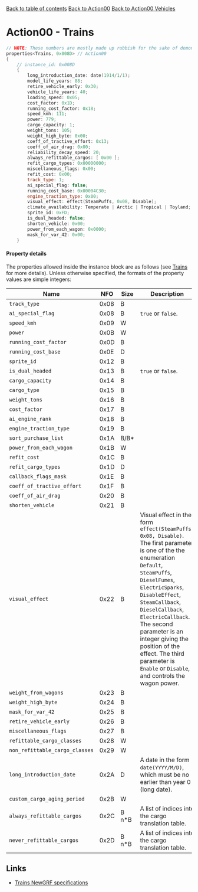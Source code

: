 [Back to table of contents](../index.md)
[Back to Action00](../actions/action00.md)
[Back to Action00 Vehicles](../actions/action00_vehicles.md)

# Action00 - Trains

```c++
// NOTE: These numbers are mostly made up rubbish for the sake of demonstrating the format of each property.
properties<Trains, 0x008D> // Action00
{
    // instance_id: 0x008D
    {
        long_introduction_date: date(1914/1/1);
        model_life_years: 88;
        retire_vehicle_early: 0x30;
        vehicle_life_years: 40;
        loading_speed: 0x05;
        cost_factor: 0x1D;
        running_cost_factor: 0x18;
        speed_kmh: 111;
        power: 779;
        cargo_capacity: 1;
        weight_tons: 105;
        weight_high_byte: 0x00;
        coeff_of_tractive_effort: 0x13;
        coeff_of_air_drag: 0x00;
        reliability_decay_speed: 20;
        always_refittable_cargos: [ 0x00 ];
        refit_cargo_types: 0x00000000;
        miscellaneous_flags: 0x00;
        refit_cost: 0x00;
        track_type: 1;
        ai_special_flag: false;
        running_cost_base: 0x00004C30;
        engine_traction_type: 0x00;
        visual_effect: effect(SteamPuffs, 0x08, Disable);
        climate_availability: Temperate | Arctic | Tropical | Toyland;
        sprite_id: 0xFD;
        is_dual_headed: false;
        shorten_vehicle: 0x00;
        power_from_each_wagon: 0x0000;
        mask_for_var_42: 0x00;
    }
```

#### Property details

The properties allowed inside the instance block are as follows (see [Trains](https://newgrf-specs.tt-wiki.net/wiki/Action0/Vehicles/Trains) for more details). Unless otherwise specified, the formats of the property values are simple integers:

| Name | NFO | Size | Description |
|-|-|-|-|
| `track_type`                   | 0x08 | B     |  |
| `ai_special_flag`              | 0x08 | B     | `true` or `false`. |
| `speed_kmh`                    | 0x09 | W     |  |
| `power`                        | 0x0B | W     |  |
| `running_cost_factor`          | 0x0D | B     |  |
| `running_cost_base`            | 0x0E | D     |  |
| `sprite_id`                    | 0x12 | B     |  |
| `is_dual_headed`               | 0x13 | B     | `true` or `false`. |
| `cargo_capacity`               | 0x14 | B     |  |
| `cargo_type`                   | 0x15 | B     |  |
| `weight_tons`                  | 0x16 | B     |  |
| `cost_factor`                  | 0x17 | B     |  |
| `ai_engine_rank`               | 0x18 | B     |  |
| `engine_traction_type`         | 0x19 | B     |  |
| `sort_purchase_list`           | 0x1A | B/B*  |  |
| `power_from_each_wagon`        | 0x1B | W     |  |
| `refit_cost`                   | 0x1C | B     |  |
| `refit_cargo_types`            | 0x1D | D     |  |
| `callback_flags_mask`          | 0x1E | B     |  |
| `coeff_of_tractive_effort`     | 0x1F | B     |  |
| `coeff_of_air_drag`            | 0x20 | B     |  |
| `shorten_vehicle`              | 0x21 | B     |  |
| `visual_effect`                | 0x22 | B     | Visual effect in the form `effect(SteamPuffs, 0x08, Disable)`. The first parameter is one of the the enumeration `Default`, `SteamPuffs`, `DieselFumes`, `ElectricSparks`, `DisableEffect`, `SteamCallback`, `DieselCallback`, `ElectricCallback`. The second parameter is an integer giving the position of the effect. The third parameter is `Enable` or `Disable`, and controls the wagon power. |
| `weight_from_wagons`           | 0x23 | B     |  |
| `weight_high_byte`             | 0x24 | B     |  |
| `mask_for_var_42`              | 0x25 | B     |  |
| `retire_vehicle_early`         | 0x26 | B     |  |
| `miscellaneous_flags`          | 0x27 | B     |  |
| `refittable_cargo_classes`     | 0x28 | W     |  |
| `non_refittable_cargo_classes` | 0x29 | W     |  |
| `long_introduction_date`       | 0x2A | D     | A date in the form `date(YYYY/M/D)`, which must be no earlier than year 0 (long date). |
| `custom_cargo_aging_period`    | 0x2B | W     |  |
| `always_refittable_cargos`     | 0x2C | B n*B | A list of indices into the cargo translation table. |
| `never_refittable_cargos`      | 0x2D | B n*B | A list of indices into the cargo translation table. |

## Links

- [Trains NewGRF specifications](https://newgrf-specs.tt-wiki.net/wiki/Action0/Vehicles/Trains)          
